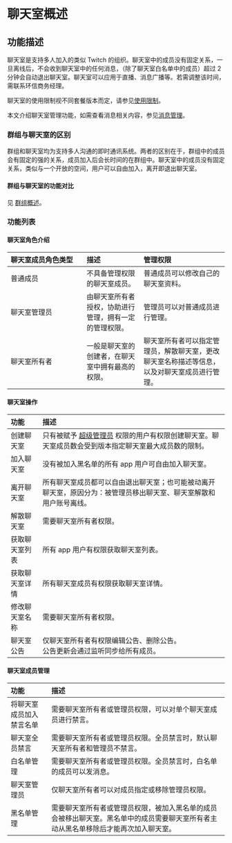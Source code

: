 # 聊天室概述

<Toc />

## 功能描述

聊天室是支持多人加入的类似 Twitch 的组织。聊天室中的成员没有固定关系，一旦离线后，不会收到聊天室中的任何消息，（除了聊天室白名单中的成员）超过 2 分钟会自动退出聊天室。聊天室可以应用于直播、消息广播等。若需调整该时间，需联系环信商务经理。

聊天室的使用限制视不同套餐版本而定，请参见[使用限制](/product/limitation.html)。

本文介绍聊天室管理功能，如需查看消息相关内容，参见[消息管理](message_overview.html)。

### 群组与聊天室的区别

群组和聊天室均为支持多人沟通的即时通讯系统。两者的区别在于，群组中的成员会有固定的强的关系，成员加入后会长时间的在群组中。聊天室中的成员没有固定关系，类似与一个开放的空间，用户可以自由加入，离开即退出聊天室。

#### 群组与聊天室的功能对比

见 [群组概述](group_overview.html)。

### 功能列表

#### 聊天室角色介绍

| 聊天室成员角色类型<div style="width: 160px;"></div> | 描述 | 管理权限 |
| :------------- | :----------------------------------------------------- | :----------------------------------------------------------- |
| 普通成员       | 不具备管理权限的聊天室成员。                           | 普通成员可以修改自己的聊天室资料。                           |
| 聊天室管理员   | 由聊天室所有者授权，协助进行管理，拥有一定的管理权限。 | 管理员可以对普通成员进行管理。   |
| 聊天室所有者   | 一般是聊天室的创建者，在聊天室中拥有最高的权限。   | 聊天室所有者可以指定管理员，解散聊天室，更改聊天室名称描述等信息，以及对聊天室成员进行管理。 |

#### 聊天室操作

| 功能           | 描述                                                         |
| :------------- | :----------------------------------------------------------- |
| 创建聊天室     | 只有被赋予 [超级管理员](/document/server-side/chatroom.html#管理超级管理员) 权限的用户有权限创建聊天室。聊天室成员数会受到版本指定聊天室最大成员数的限制。 |
| 加入聊天室     | 没有被加入黑名单的所有 app 用户可自由加入聊天室。                                   |
| 离开聊天室     | 所有聊天室成员都可以自由退出聊天室；也可能被动离开聊天室，原因分为：被管理员移出聊天室、聊天室解散和用户账号离线。   |
| 解散聊天室     | 需要聊天室所有者权限。                                       |
| 获取聊天室列表 | 所有 app 用户有权限获取聊天室列表。 |
| 获取聊天室详情 | 所有聊天室成员有权限获取聊天室详情。        |
| 修改聊天室名称 | 需要聊天室所有者权限。                   |
| 聊天室公告     | 仅聊天室所有者有权限编辑公告、删除公告。<br/>公告更新会通过监听同步给所有成员。 |

#### 聊天室成员管理

| 功能               | 描述                                                         |
| :----------------- | :----------------------------------------------------------- |
| 将聊天室成员加入禁言名单 | 需要聊天室所有者或管理员权限，可以对单个聊天室成员进行禁言。   |
| 聊天室全员禁言     | 需要聊天室所有者或管理员权限。全员禁言时，默认聊天室所有者和管理员不禁言。 |
| 白名单管理         | 需要聊天室所有者或管理员权限。全员禁言时，白名单的成员可以发消息。        |
| 聊天室管理员       | 仅聊天室所有者可以对成员指定或移除管理员权限。          |
| 黑名单管理         | 需要聊天室所有者或管理员权限，被加入黑名单的成员会被移出聊天室。黑名单中的成员需要聊天室所有者主动从黑名单移除后才能再次加入聊天室。    |